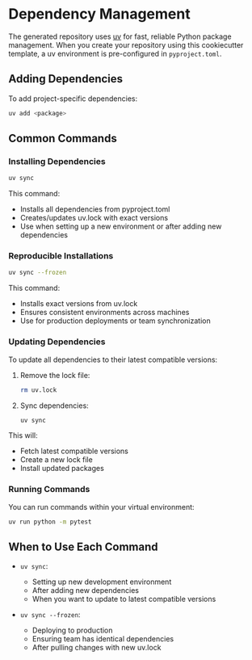 # Dependency Management

The generated repository uses [uv](https://docs.astral.sh/uv/) for fast, reliable Python package management. When you create your repository using this cookiecutter template, a uv environment is pre-configured in `pyproject.toml`.

## Adding Dependencies

To add project-specific dependencies:

```bash
uv add <package>
```

## Common Commands

### Installing Dependencies

```bash
uv sync
```

This command:

- Installs all dependencies from pyproject.toml
- Creates/updates uv.lock with exact versions
- Use when setting up a new environment or after adding new dependencies

### Reproducible Installations

```bash
uv sync --frozen
```

This command:

- Installs exact versions from uv.lock
- Ensures consistent environments across machines
- Use for production deployments or team synchronization

### Updating Dependencies

To update all dependencies to their latest compatible versions:

1. Remove the lock file:

   ```bash
   rm uv.lock
   ```

2. Sync dependencies:

   ```bash
   uv sync
   ```

This will:

- Fetch latest compatible versions
- Create a new lock file
- Install updated packages

### Running Commands

You can run commands within your virtual environment:

```bash
uv run python -m pytest
```

## When to Use Each Command

- `uv sync`:

  - Setting up new development environment
  - After adding new dependencies
  - When you want to update to latest compatible versions

- `uv sync --frozen`:
  - Deploying to production
  - Ensuring team has identical dependencies
  - After pulling changes with new uv.lock

